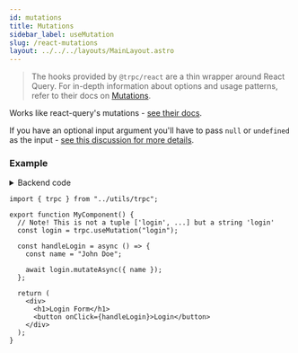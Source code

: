 ```yaml
---
id: mutations
title: Mutations
sidebar_label: useMutation
slug: /react-mutations
layout: ../../../layouts/MainLayout.astro
---
```


> The hooks provided by `@trpc/react` are a thin wrapper around React Query. For in-depth information about options and usage patterns, refer to their docs on [Mutations](https://react-query.tanstack.com/guides/mutations).

Works like react-query's mutations - [see their docs](https://react-query.tanstack.com/guides/mutations).

If you have an optional input argument you'll have to pass `null` or `undefined` as the input - [see this discussion for more details](https://github.com/trpc/trpc/issues/390).

### Example

<details><summary>Backend code</summary>

```tsx
import * as trpc from '@trpc/server';
import { z } from 'zod';

trpc.router()
  // Create procedure at path 'login'
  // The syntax is identical to creating queries
  .mutation('login', {
    // using zod schema to validate and infer input values
    input: z
      .object({
        name: z.string(),
      })
    async resolve({ input }) {
      // Here some login stuff would happen

      return {
        user: {
          name: input.name,
          role: 'ADMIN'
        },
      };
    },
  })
```

</details>

```tsx
import { trpc } from "../utils/trpc";

export function MyComponent() {
  // Note! This is not a tuple ['login', ...] but a string 'login'
  const login = trpc.useMutation("login");

  const handleLogin = async () => {
    const name = "John Doe";

    await login.mutateAsync({ name });
  };

  return (
    <div>
      <h1>Login Form</h1>
      <button onClick={handleLogin}>Login</button>
    </div>
  );
}
```
